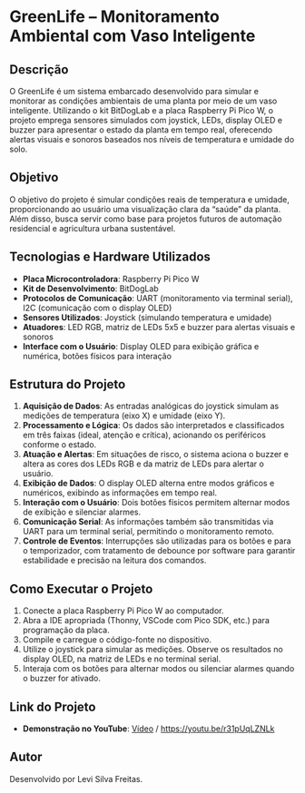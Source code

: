# GreenLife – Monitoramento Ambiental com Vaso Inteligente

## Descrição  
O GreenLife é um sistema embarcado desenvolvido para simular e monitorar as condições ambientais de uma planta por meio de um vaso inteligente. Utilizando o kit BitDogLab e a placa Raspberry Pi Pico W, o projeto emprega sensores simulados com joystick, LEDs, display OLED e buzzer para apresentar o estado da planta em tempo real, oferecendo alertas visuais e sonoros baseados nos níveis de temperatura e umidade do solo.

## Objetivo  
O objetivo do projeto é simular condições reais de temperatura e umidade, proporcionando ao usuário uma visualização clara da “saúde” da planta. Além disso, busca servir como base para projetos futuros de automação residencial e agricultura urbana sustentável.

## Tecnologias e Hardware Utilizados  
- **Placa Microcontroladora**: Raspberry Pi Pico W  
- **Kit de Desenvolvimento**: BitDogLab  
- **Protocolos de Comunicação**: UART (monitoramento via terminal serial), I2C (comunicação com o display OLED)  
- **Sensores Utilizados**: Joystick (simulando temperatura e umidade)  
- **Atuadores**: LED RGB, matriz de LEDs 5x5 e buzzer para alertas visuais e sonoros  
- **Interface com o Usuário**: Display OLED para exibição gráfica e numérica, botões físicos para interação

## Estrutura do Projeto  
1. **Aquisição de Dados**: As entradas analógicas do joystick simulam as medições de temperatura (eixo X) e umidade (eixo Y).  
2. **Processamento e Lógica**: Os dados são interpretados e classificados em três faixas (ideal, atenção e crítica), acionando os periféricos conforme o estado.  
3. **Atuação e Alertas**: Em situações de risco, o sistema aciona o buzzer e altera as cores dos LEDs RGB e da matriz de LEDs para alertar o usuário.  
4. **Exibição de Dados**: O display OLED alterna entre modos gráficos e numéricos, exibindo as informações em tempo real.  
5. **Interação com o Usuário**: Dois botões físicos permitem alternar modos de exibição e silenciar alarmes.  
6. **Comunicação Serial**: As informações também são transmitidas via UART para um terminal serial, permitindo o monitoramento remoto.  
7. **Controle de Eventos**: Interrupções são utilizadas para os botões e para o temporizador, com tratamento de debounce por software para garantir estabilidade e precisão na leitura dos comandos.

## Como Executar o Projeto  
1. Conecte a placa Raspberry Pi Pico W ao computador.  
2. Abra a IDE apropriada (Thonny, VSCode com Pico SDK, etc.) para programação da placa.  
3. Compile e carregue o código-fonte no dispositivo.  
4. Utilize o joystick para simular as medições. Observe os resultados no display OLED, na matriz de LEDs e no terminal serial.  
5. Interaja com os botões para alternar modos ou silenciar alarmes quando o buzzer for ativado.

## Link do Projeto  
- **Demonstração no YouTube**: [Vídeo](https://youtu.be/r31pUqLZNLk) / https://youtu.be/r31pUqLZNLk
## Autor  
Desenvolvido por Levi Silva Freitas.
